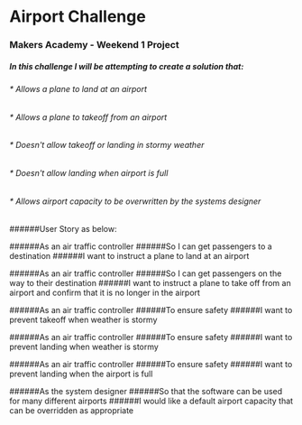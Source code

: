 # Airport Challenge #
### Makers Academy - Weekend 1 Project ###

##### In this challenge I will be attempting to create a solution that:
######  * Allows a plane to land at an airport
######  * Allows a plane to takeoff from an airport
######  * Doesn't allow takeoff or landing in stormy weather
######  * Doesn't allow landing when airport is full
######  * Allows airport capacity to be overwritten by the systems designer

######User Story as below:

######As an air traffic controller
######So I can get passengers to a destination
######I want to instruct a plane to land at an airport

######As an air traffic controller
######So I can get passengers on the way to their destination
######I want to instruct a plane to take off from an airport and confirm that it is no longer in the airport

######As an air traffic controller
######To ensure safety
######I want to prevent takeoff when weather is stormy

######As an air traffic controller
######To ensure safety
######I want to prevent landing when weather is stormy

######As an air traffic controller
######To ensure safety
######I want to prevent landing when the airport is full

######As the system designer
######So that the software can be used for many different airports
######I would like a default airport capacity that can be overridden as appropriate
